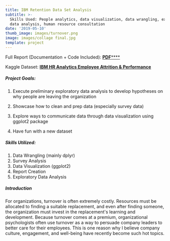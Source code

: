 ```yaml
---
title: IBM Retention Data Set Analysis
subtitle: >-
  Skills Used: People analytics, data visualization, data wrangling, exploratory
  data analysis, human resource consultation
date: '2019-05-10'
thumb_image: images/turnover.png
image: images/collage final.jpg
template: project
---
```

Full Report (Documentation + Code Included):  [**PDF**](https://tonykim925.github.io/ibm-dataset-analysis/ibm-dataset-analysis.pdf)[****](https://tonykim925.github.io/ibm-dataset-analysis/ibm-dataset-analysis.pdf)

Kaggle Dataset: [**IBM HR Analytics Employee Attrition & Performance**](https://www.kaggle.com/pavansubhasht/ibm-hr-analytics-attrition-dataset/download)

##### [](https://tonykim925.github.io/ibm-dataset-analysis/ibm-dataset-analysis.pdf)[](https://tonykim925.github.io/ibm-dataset-analysis/ibm-dataset-analysis.pdf)Project Goals:

1.  Execute preliminary exploratory data analysis to develop hypotheses on why people are leaving the organization

2.  Showcase how to clean and prep data (especially survey data)

3.  Explore ways to communicate data through data visualization using ggplot2 package

4.  Have fun with a new dataset

##### Skills Utilized:

1.  Data Wrangling (mainly dplyr)
2.  Survey Analysis
3.  Data Visualization (ggplot2)
4.  Report Creation
5.  Exploratory Data Analysis

##### Introduction

[](https://tonykim925.github.io/ibm-dataset-analysis/ibm-dataset-analysis.pdf)For organizations, turnover is often extremely costly. Resources must be allocated to finding a suitable replacement, and even after finding someone, the organization must invest in the replacement's learning and development. Because turnover comes at a premium, organizational psychologists often use turnover as a way to persuade company leaders to better care for their employees. This is one reason why I believe company culture, engagement, and well-being have recently become such hot topics.

#####
